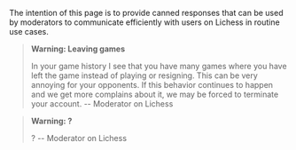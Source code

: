 The intention of this page is to provide canned responses that can be used by moderators to communicate efficiently with users on Lichess in routine use cases.

> **Warning: Leaving games**
>
> In your game history I see that you have many games where you have left the game instead of playing or resigning. This can be very annoying for your opponents. If this behavior continues to happen and we get more complains about it, we may be forced to terminate your account. -- Moderator on Lichess

> **Warning: ?**
>
> ? -- Moderator on Lichess

